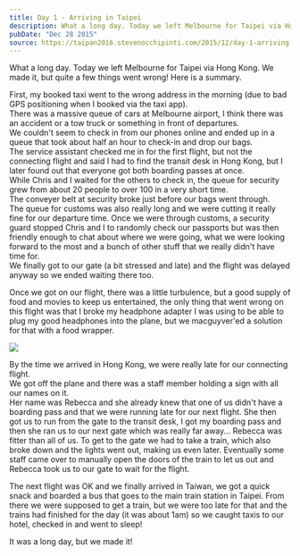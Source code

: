 ```yaml
---
title: Day 1 - Arriving in Taipei
description: What a long day. Today we left Melbourne for Taipei via Hong Kong. We made it, but quite a few things went wrong! Here is a summary.
pubDate: "Dec 28 2015"
source: https://taipan2016.stevenocchipinti.com/2015/12/day-1-arriving-in-taipei.html
---
```


What a long day. Today we left Melbourne for Taipei via Hong Kong. We made it, but quite a few things went wrong! Here is a summary.

First, my booked taxi went to the wrong address in the morning (due to bad GPS positioning when I booked via the taxi app).  
There was a massive queue of cars at Melbourne airport, I think there was an accident or a tow truck or something in front of departures.  
We couldn't seem to check in from our phones online and ended up in a queue that took about half an hour to check-in and drop our bags.  
The service assistant checked me in for the first flight, but not the connecting flight and said I had to find the transit desk in Hong Kong, but I later found out that everyone got both boarding passes at once.  
While Chris and I waited for the others to check in, the queue for security grew from about 20 people to over 100 in a very short time.  
The conveyer belt at security broke just before our bags went through.  
The queue for customs was also really long and we were cutting it really fine for our departure time. Once we were through customs, a security guard stopped Chris and I to randomly check our passports but was then friendly enough to chat about where we were going, what we were looking forward to the most and a bunch of other stuff that we really didn't have time for.  
We finally got to our gate (a bit stressed and late) and the flight was delayed anyway so we ended waiting there too.

Once we got on our flight, there was a little turbulence, but a good supply of food and movies to keep us entertained, the only thing that went wrong on this flight was that I broke my headphone adapter I was using to be able to plug my good headphones into the plane, but we macguyver'ed a solution for that with a food wrapper.

[![](https://4.bp.blogspot.com/-L2puuMVJKnw/VoMtFlcd9OI/AAAAAAAACEQ/FLHaZ_YRCYk/s320/20151228_172254.jpg)](https://4.bp.blogspot.com/-L2puuMVJKnw/VoMtFlcd9OI/AAAAAAAACEQ/FLHaZ_YRCYk/s1600/20151228_172254.jpg)

By the time we arrived in Hong Kong, we were really late for our connecting flight.  
We got off the plane and there was a staff member holding a sign with all our names on it.  
Her name was Rebecca and she already knew that one of us didn't have a boarding pass and that we were running late for our next flight. She then got us to run from the gate to the transit desk, I got my boarding pass and then she ran us to our next gate which was really far away... Rebecca was fitter than all of us. To get to the gate we had to take a train, which also broke down and the lights went out, making us even later. Eventually some staff came over to manually open the doors of the train to let us out and Rebecca took us to our gate to wait for the flight.

The next flight was OK and we finally arrived in Taiwan, we got a quick snack and boarded a bus that goes to the main train station in Taipei. From there we were supposed to get a train, but we were too late for that and the trains had finished for the day (it was about 1am) so we caught taxis to our hotel, checked in and went to sleep!

It was a long day, but we made it!
